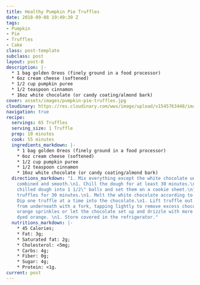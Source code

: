 ```yaml
---
title: Healthy Pumpkin Pie Truffles
date: 2018-09-08 19:49:39 Z
tags:
- Pumpkin
- Pie
- Truffles
- Cake
class: post-template
subclass: post
layout: post-B
description: |-
  * 1 bag golden Oreos (finely ground in a food processor)
  * 6oz cream cheese (softened)
  * 1/2 cup pumpkin puree
  * 1/2 teaspoon cinnamon
  * 16oz white chocolate (or candy coating/almond bark)
cover: assets/images/pumpkin-pie-truffles.jpg
cloudinary: https://res.cloudinary.com/wws/image/upload/v1545763448/images/pumpkin-pie-truffles.jpg
navigation: true
recipe:
  servings: 65 Truffles
  serving_size: 1 Truffle
  prep: 10 minutes
  cook: 55 minutes
  ingredients_markdown: |-
    * 1 bag golden Oreos (finely ground in a food processor)
    * 6oz cream cheese (softened)
    * 1/2 cup pumpkin puree
    * 1/2 teaspoon cinnamon
    * 16oz white chocolate (or candy coating/almond bark)
  directions_markdown: "1. Mix everything except the white chocolate until very well
    combined and smooth.\n1. Chill the dough for at least 30 minutes.\n1. Roll the
    chilled dough into 1 1/2\" balls and set them on a cookie sheet.\n1. Freeze the
    truffles for 30 minutes.\n1. Melt the white chocolate according to package instructions.\n1.
    Dip one truffle at a time into the chocolate.\n1. Lift truffle out of the chocolate
    from underneath with a fork, tapping lightly to remove excess chocolate\n1. Add
    orange sprinkles or let the chocolate set up and drizzle with more white chocolate
    dyed orange. \n1. Store covered in the refrigerator."
  nutritions_markdown: |-
    * 45 Calories;
    * Fat: 3g;
    * Saturated fat: 2g;
    * Cholesterol: <5mg;
    * Carbs: 4g;
    * Fiber: 0g;
    * Sugar: 4g;
    * Protein: <1g.
current: post
---
```


